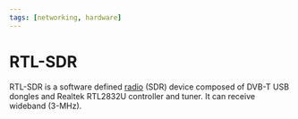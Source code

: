 ```yaml
---
tags: [networking, hardware]
---
```


# RTL-SDR

RTL-SDR is a software defined [radio](202302161842.md) (SDR) device composed of
DVB-T USB dongles and Realtek RTL2832U controller and tuner. It can receive
wideband (3-MHz).
